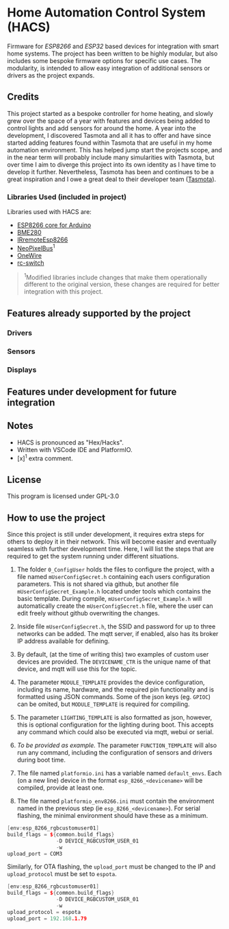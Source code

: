 # Home Automation Control System (HACS)

Firmware for _ESP8266_ and _ESP32_ based devices for integration with smart home systems. The project has been written to be highly modular, but also includes some bespoke firmware options for specific use cases. The modularity, is intended to allow easy integration of additional sensors or drivers as the project expands. 

## Credits

This project started as a bespoke controller for home heating, and slowly grew over the space of a year with features and devices being added to control lights and add sensors for around the home. A year into the development, I discovered Tasmota and all it has to offer and have since started adding features found within Tasmota that are useful in my home automation environment. This has helped jump start the projects scope, and in the near term will probably include many simularities with Tasmota, but over time I aim to diverge this project into its own identity as I have time to develop it further. Nevertheless, Tasmota has been and continues to be a great inspiration and I owe a great deal to their developer team ([Tasmota](https://github.com/arendst/Tasmota/releases/latest)).

### Libraries Used (included in project)
Libraries used with HACS are:
- [ESP8266 core for Arduino](https://github.com/esp8266/Arduino)
- [BME280]()
- [IRremoteEsp8266](https://github.com/markszabo/IRremoteESP8266)
- [NeoPixelBus](https://github.com/Makuna/NeoPixelBus)<sup>1</sup>
- [OneWire](https://github.com/PaulStoffregen/OneWire)
- [rc-switch](https://github.com/sui77/rc-switch)

><sup>1</sup>Modified libraries include changes that make them operationally different to the original version, these changes are required for better integration with this project.

## Features already supported by the project

### Drivers

### Sensors

### Displays

## Features under development for future integration

## Notes
- HACS is pronounced as "Hex/Hacks".
- Written with VSCode IDE and PlatformIO.
- [x]<sup>1</sup> extra comment.

## License

This program is licensed under GPL-3.0


## How to use the project
Since this project is still under development, it requires extra steps for others to deploy it in their network. This will become easier and eventually seamless with further development time. Here, I will list the steps that are required to get the system running under different situations. 

1) The folder ```0_ConfigUser``` holds the files to configure the project, with a file named `mUserConfigSecret.h` containing each users configuration parameters. This is not shared via github, but another file `mUserConfigSecret_Example.h` located under tools which contains the basic template. During compile, `mUserConfigSecret_Example.h` will automatically create the `mUserConfigSecret.h` file, where the user can edit freely without github overwriting the changes.

2) Inside file `mUserConfigSecret.h`, the SSID and password for up to three networks can be added. The mqtt server, if enabled, also has its broker IP address available for defining.

3) By default, (at the time of writing this) two examples of custom user devices are provided. The ```DEVICENAME_CTR``` is the unique name of that device, and mqtt will use this for the topic.

4) The parameter `MODULE_TEMPLATE` provides the device configuration, including its name, hardware, and the required pin functionality and is formatted using JSON commands. Some of the json keys (eg. `GPIOC`) can be omited, but `MODULE_TEMPLATE` is required for compiling.

5) The parameter `LIGHTING_TEMPLATE` is also formatted as json, however, this is optional configuration for the lighting during boot. This accepts any command which could also be executed via mqtt, webui or serial.

6) *To be provided as example.* The parameter `FUNCTION_TEMPLATE` will also run any command, including the configuration of sensors and drivers during boot time.

7) The file named ```platformio.ini``` has a variable named `default_envs`. Each (on a new line) device in the format `esp_8266_<devicename>` will be compiled, provide at least one.

8) The file named ```platformio_env8266.ini``` must contain the environment named in the previous step (ie `esp_8266_<devicename>`). For serial flashing, the minimal environment should have these as a minimum.

```cpp
[env:esp_8266_rgbcustomuser01]
build_flags = ${common.build_flags} 
                -D DEVICE_RGBCUSTOM_USER_01
                -w
upload_port = COM3
```

Similarly, for OTA flashing, the `upload_port` must be changed to the IP and `upload_protocol` must be set to `espota`.

```cpp
[env:esp_8266_rgbcustomuser01]
build_flags = ${common.build_flags} 
                -D DEVICE_RGBCUSTOM_USER_01
                -w
upload_protocol = espota
upload_port = 192.168.1.79
```





